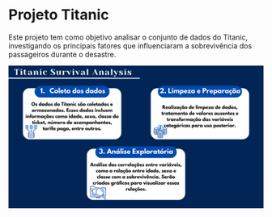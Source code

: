# Projeto Titanic

Este projeto tem como objetivo analisar o conjunto de 
dados do Titanic, investigando os principais fatores que 
influenciaram a sobrevivência dos passageiros durante 
o desastre. 

![graphical abstract](images/graphical-abstract.png)